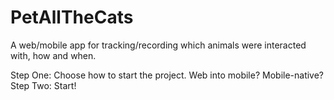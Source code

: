 # PetAllTheCats
A web/mobile app for tracking/recording which animals were interacted with, how and when.

Step One: Choose how to start the project. Web into mobile? Mobile-native?
Step Two: Start!
